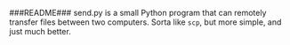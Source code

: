###README###
send.py is a small Python program that can remotely transfer files between two computers.  Sorta like `scp`, but more simple, and just much better.
